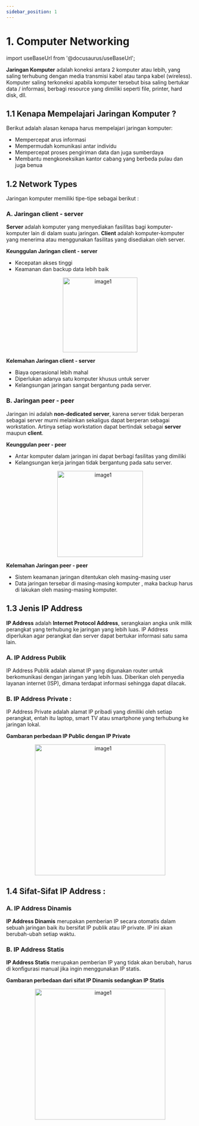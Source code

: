 ```yaml
---
sidebar_position: 1
---
```


# 1. Computer Networking

import useBaseUrl from '@docusaurus/useBaseUrl';

**Jaringan Komputer** adalah koneksi antara 2 komputer atau lebih, yang saling terhubung dengan media transmisi kabel atau tanpa kabel (wireless). Komputer saling terkoneksi apabila komputer tersebut bisa saling bertukar data / informasi, berbagi resource yang dimiliki seperti file, printer, hard disk, dll.

## 1.1 Kenapa Mempelajari Jaringan Komputer ?

Berikut adalah alasan kenapa harus mempelajari jaringan komputer:

- Mempercepat arus informasi
- Mempermudah komunikasi antar individu
- Mempercepat proses pengiriman data dan juga sumberdaya
- Membantu mengkoneksikan kantor cabang yang berbeda pulau dan juga benua

## 1.2 Network Types

Jaringan komputer memiliki tipe-tipe sebagai berikut :

### A. Jaringan client - server

**Server** adalah komputer yang menyediakan fasilitas bagi komputer-komputer lain di dalam suatu jaringan. **Client** adalah komputer-komputer yang menerima atau menggunakan fasilitas yang disediakan oleh server.

**Keunggulan Jaringan client - server**

- Kecepatan akses tinggi
- Keamanan dan backup data lebih baik

<center>
<img alt="image1" src={useBaseUrl('img/docs/net1.png')} height="200px"/>
</center>

**Kelemahan Jaringan client - server**

- Biaya operasional lebih mahal
- Diperlukan adanya satu komputer khusus untuk server
- Kelangsungan jaringan sangat bergantung pada server.

### B. Jaringan peer - peer

Jaringan ini adalah **non-dedicated server**, karena server tidak berperan sebagai server murni melainkan sekaligus dapat berperan sebagai workstation. Artinya setiap workstation dapat bertindak sebagai **server** maupun **client**.

**Keunggulan peer - peer**

- Antar komputer dalam jaringan ini dapat berbagi fasilitas yang dimiliki
- Kelangsungan kerja jaringan tidak bergantung pada satu server.

<center>
<img alt="image1" src={useBaseUrl('img/docs/net2.png')} height="230px"/>
</center>

**Kelemahan Jaringan peer - peer**

- Sistem keamanan jaringan ditentukan oleh masing-masing user
- Data jaringan tersebar di masing-masing komputer , maka backup harus di lakukan oleh masing-masing komputer.

## 1.3 Jenis IP Address

**IP Address** adalah **Internet Protocol Address**, serangkaian angka unik milik perangkat yang terhubung ke jaringan yang lebih luas. IP Address diperlukan agar perangkat dan server dapat bertukar informasi satu sama lain.

### A. IP Address Publik

IP Address Publik adalah alamat IP yang digunakan router untuk berkomunikasi dengan jaringan yang lebih luas. Diberikan oleh penyedia layanan internet (ISP), dimana terdapat informasi sehingga dapat dilacak.

### B. IP Address Private :

IP Address Private adalah alamat IP pribadi yang dimiliki oleh setiap perangkat, entah itu laptop, smart TV atau smartphone yang terhubung ke jaringan lokal.

**Gambaran perbedaan IP Public dengan IP Private**

<center>
<img alt="image1" src={useBaseUrl('img/docs/net3.png')} height="350px"/>
</center>

## 1.4 Sifat-Sifat IP Address :

### A. IP Address Dinamis

**IP Address Dinamis** merupakan pemberian IP secara otomatis dalam sebuah jaringan baik itu bersifat IP publik atau IP private. IP ini akan berubah-ubah setiap waktu.

### B. IP Address Statis

**IP Address Statis** merupakan pemberian IP yang tidak akan berubah, harus di konfigurasi manual jika ingin menggunakan IP statis.

**Gambaran perbedaan dari sifat IP Dinamis sedangkan IP Statis**

<center>
<img alt="image1" src={useBaseUrl('img/docs/net4.png')} height="350px"/>
</center>
